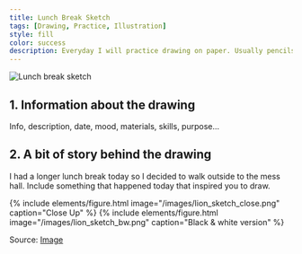 ```yaml
---
title: Lunch Break Sketch
tags: [Drawing, Practice, Illustration]
style: fill
color: success
description: Everyday I will practice drawing on paper. Usually pencils or ink pens are used but occasionally you will see watercolor or mixed media.
---
```


![Lunch break sketch]("images/lion_sketch.png")

## 1. Information about the drawing

Info, description, date, mood, materials, skills, purpose...

## 2. A bit of story behind the drawing

I had a longer lunch break today so I decided to walk outside to the mess hall. Include something that happened today that inspired you to draw.

{% include elements/figure.html image="/images/lion_sketch_close.png" caption="Close Up" %}
{% include elements/figure.html image="/images/lion_sketch_bw.png" caption="Black & white version" %}

Source:
[Image]("/images/lion_sketch.png")
